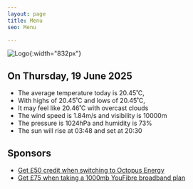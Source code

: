 ```yaml
---
layout: page
title: Menu
seo: Menu

---
```


![Logo](/images/logo.jpg){:width="832px"}

<!-- weather_marker starts -->
## On Thursday, 19 June 2025

- The average temperature today is 20.45˚C,
- With highs of 20.45˚C and lows of 20.45˚C,
- It may feel like 20.46˚C with overcast clouds
- The wind speed is 1.84m/s and visibility is 10000m
- The pressure is 1024hPa and humidity is 73%
- The sun will rise at 03:48 and set at 20:30

<!-- weather_marker ends -->

## Sponsors

- [Get £50 credit when switching to Octopus Energy](https://bit.ly/3oD1nnS)
- [Get £75 when taking a 1000mb YouFibre broadband plan](https://aklam.io/91zWhU?)
